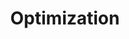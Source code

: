 ---
layout: default
title: Optimization
nav_order: 7
has_children: true
permalink: /optimization
---